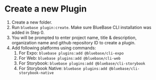 # Create a new Plugin

1. Create a new folder.
2. Run `bluebase plugin:create`. Make sure BlueBase CLI installation was added in Step 0.
3. You will be prompted to enter project name, title & description, organization name and github repository ID to create a plugin.
4. Add following platforms using commands:
   1. For Expo: `bluebase plugins:add @bluebase/cli-expo`
   2. For Web: `bluebase plugins:add @bluebase/cli-web`
   3. For Storybook: `bluebase plugins:add @bluebase/cli-storybook`
   4. For Storybook Native: `bluebase plugins:add @bluebase/cli-storybook-native`



